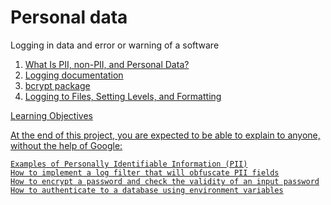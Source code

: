 <h1>Personal data</h1>
<p>Logging in data and error or warning of a software</p>
<ol>
<li><a href="https://piwik.pro/blog/what-is-pii-personal-data/">What Is PII, non-PII, and Personal Data?</a</li>
<li><a href="https://docs.python.org/3/library/logging.html#logrecord-attributes">Logging documentation</a</li>
<li><a href="">bcrypt package</a</li>
<li><a href="https://www.youtube.com/watch?v=-ARI4Cz-awo">Logging to Files, Setting Levels, and Formatting</a</li>
</ol>

Learning Objectives

At the end of this project, you are expected to be able to explain to anyone, without the help of Google:

    Examples of Personally Identifiable Information (PII)
    How to implement a log filter that will obfuscate PII fields
    How to encrypt a password and check the validity of an input password
    How to authenticate to a database using environment variables
